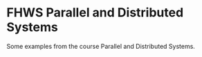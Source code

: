 FHWS Parallel and Distributed Systems
=====================================

Some examples from the course Parallel and Distributed Systems.
